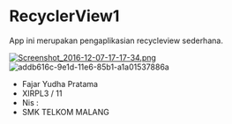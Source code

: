 # RecyclerView1
App ini merupakan pengaplikasian recycleview sederhana.

[![Screenshot_2016-12-07-17-17-34.png](https://s11.postimg.org/5z44xy93n/Screenshot_2016_12_07_17_17_34.png)](https://postimg.org/image/71ebghrwv/)
![addb616c-9e1d-11e6-85b1-a1a01537886a](https://cloud.githubusercontent.com/assets/22133617/22098113/20c153c0-de57-11e6-9018-58a1b5332ce5.jpeg)


- Fajar Yudha Pratama
- XIRPL3 / 11
- Nis :
- SMK TELKOM MALANG
